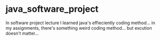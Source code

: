 # java_software_project

In software project lecture I learned java's effieciently coding method... in my assignments, there's something weird coding method... but excution doesn't matter...
